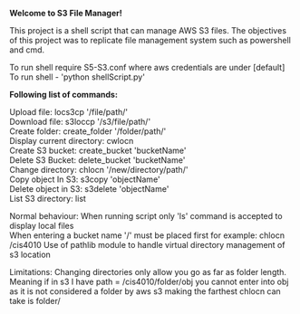 **Welcome to S3 File Manager!**

This project is a shell script that can manage AWS S3 files.
The objectives of this project was to replicate file management system such as powershell and cmd.

To run shell require S5-S3.conf where aws credentials are under [default]  
To run shell - 'python shellScript.py'


**Following list of commands:**

Upload file: locs3cp '/file/path/'  
Download file: s3loccp '/s3/file/path/'  
Create folder: create_folder '/folder/path/'  
Display current directory: cwlocn  
Create S3 bucket: create_bucket 'bucketName'  
Delete S3 Bucket: delete_bucket 'bucketName'  
Change directory: chlocn '/new/directory/path/'  
Copy object In S3: s3copy 'objectName'  
Delete object in S3: s3delete 'objectName'  
List S3 directory: list  

Normal behaviour: 
When running script only 'ls' command is accepted to display local files  
When entering a bucket name '/' must be placed first for example: chlocn /cis4010
Use of pathlib module to handle virtual directory management of s3 location

Limitations:
Changing directories only allow you go as far as folder length. Meaning if in s3 I have path = /cis4010/folder/obj
you cannot enter into obj as it is not considered a folder by aws s3 making the farthest chlocn can take is folder/
